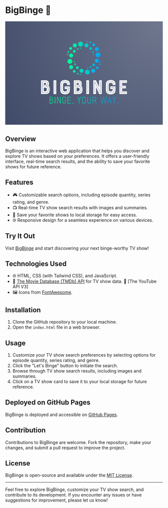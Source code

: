 # BigBinge 🍿

![BigBinge Logo](./assets/images/logo-full.png)

## Overview

BigBinge is an interactive web application that helps you discover and explore TV shows based on your preferences. It offers a user-friendly interface, real-time search results, and the ability to save your favorite shows for future reference.

## Features

- 🎮 Customizable search options, including episode quantity, series rating, and genre.
- 📺 Real-time TV show search results with images and summaries.
- 💾 Save your favorite shows to local storage for easy access.
- 🌐 Responsive design for a seamless experience on various devices.

## Try It Out

Visit [BigBinge](https://your-github-username.github.io/BigBinge/) and start discovering your next binge-worthy TV show!

## Technologies Used

- 🌐 HTML, CSS (with Tailwind CSS), and JavaScript.
- 🎥 [The Movie Database (TMDb) API](https://www.themoviedb.org/documentation/api) for TV show data.
🎥 [The YouTube API V3]
- 🖼️ Icons from [FontAwesome](https://fontawesome.com/).

## Installation

1. Clone the GitHub repository to your local machine.
2. Open the `index.html` file in a web browser.

## Usage

1. Customize your TV show search preferences by selecting options for episode quantity, series rating, and genre.
2. Click the "Let's Binge" button to initiate the search.
3. Browse through TV show search results, including images and summaries.
4. Click on a TV show card to save it to your local storage for future reference.

## Deployed on GitHub Pages

BigBinge is deployed and accessible on [GitHub Pages](https://your-github-username.github.io/BigBinge/).

## Contribution

Contributions to BigBinge are welcome. Fork the repository, make your changes, and submit a pull request to improve the project.

## License

BigBinge is open-source and available under the [MIT License](LICENSE).

---

Feel free to explore BigBinge, customize your TV show search, and contribute to its development. If you encounter any issues or have suggestions for improvement, please let us know!
